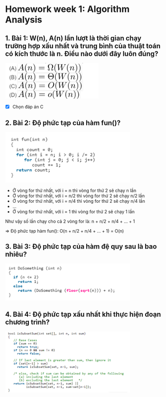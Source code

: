 # Homework week 1: Algorithm Analysis

## 1. Bài 1: W(n), A(n) lần lượt là thời gian chạy trường hợp xấu nhất và trung bình của thuật toán có kích thước là n. Điều nào dưới đây luôn đúng?

<img src="Bai1.png" alt="Bài 1" width="300"/>

- [x] Chọn đáp án C

## 2. Bài 2: Độ phức tạp của hàm fun()?

<img src="Bai2.png" alt="Bài 2" width="400">

* Ở vòng for thứ nhất, với i = n thì vòng for thứ 2 sẽ chạy n lần
* Ở vòng for thứ nhất, với i = n/2 thì vòng for thứ 2 sẽ chạy n/2 lần
* Ở vòng for thứ nhất, với i = n/4 thì vòng for thứ 2 sẽ chạy n/4 lần
* ...
* Ở vòng for thứ nhất, với i = 1 thì vòng for thứ 2 sẽ chạy 1 lần

Như vậy số lần chạy cho cả 2 vòng for là: n + n/2 + n/4 + ... + 1

=> Độ phức tạp hàm fun(): O(n + n/2 + n/4 + ... + 1) = O(n)

## 3. Bài 3: Độ phức tạp của hàm đệ quy sau là bao nhiêu?

<img src="Bai3.png" alt="Bài 3" width="400">

## 4. Bài 4: Độ phức tạp xấu nhất khi thực hiện đoạn chương trình?

<img src="Bai4.png" alt="Bài 4" width="400">